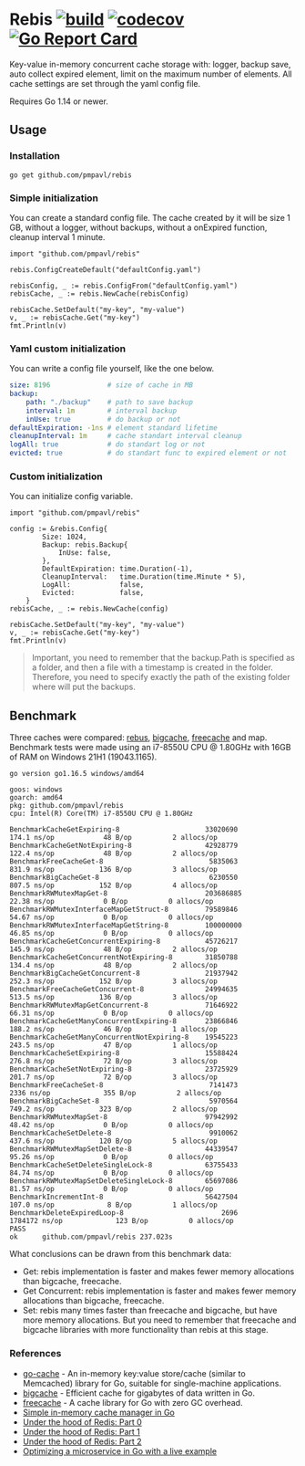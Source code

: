 # Rebis [![build](https://github.com/pmpavl/rebis/actions/workflows/go.yaml/badge.svg?branch=master)](https://github.com/pmpavl/rebis/actions/workflows/go.yaml) [![codecov](https://codecov.io/gh/pmpavl/rebis/branch/master/graph/badge.svg?token=MLE06MIFZD)](https://codecov.io/gh/pmpavl/rebis) [![Go Report Card](https://goreportcard.com/badge/github.com/pmpavl/rebis)](https://goreportcard.com/report/github.com/pmpavl/rebis)

Key-value in-memory concurrent cache storage with: logger, backup save, auto collect expired element, limit on the maximum number of elements. All cache settings are set through the yaml config file.

Requires Go 1.14 or newer.



## Usage
### Installation
``` 
go get github.com/pmpavl/rebis
```
### Simple initialization
You can create a standard config file. The cache created by it will be size 1 GB, without a logger, without backups, without a onExpired function, cleanup interval 1 minute.
``` golang
import "github.com/pmpavl/rebis"

rebis.ConfigCreateDefault("defaultConfig.yaml")

rebisConfig, _ := rebis.ConfigFrom("defaultConfig.yaml")
rebisCache, _ := rebis.NewCache(rebisConfig)

rebisCache.SetDefault("my-key", "my-value")
v, _ := rebisCache.Get("my-key")
fmt.Println(v)
```
### Yaml custom initialization
You can write a config file yourself, like the one below.
``` yaml
size: 8196              # size of cache in MB
backup:
    path: "./backup"    # path to save backup 
    interval: 1m        # interval backup
    inUse: true         # do backup or not
defaultExpiration: -1ns # element standard lifetime
cleanupInterval: 1m     # cache standart interval cleanup
logAll: true            # do standart log or not
evicted: true           # do standart func to expired element or not
```
### Custom initialization
You can initialize config variable.
``` golang
import "github.com/pmpavl/rebis"

config := &rebis.Config{
		Size: 1024,
		Backup: rebis.Backup{
			InUse: false,
		},
		DefaultExpiration: time.Duration(-1),
		CleanupInterval:   time.Duration(time.Minute * 5),
		LogAll:            false,
		Evicted:           false,
	}
rebisCache, _ := rebis.NewCache(config)

rebisCache.SetDefault("my-key", "my-value")
v, _ := rebisCache.Get("my-key")
fmt.Println(v)
```
> Important, you need to remember that the backup.Path is specified as a folder, and then a file with a timestamp is created in the folder. Therefore, you need to specify exactly the path of the existing folder where will put the backups.
## Benchmark
Three caches were compared: [rebus](https://github.com/pmpavl/rebis), [bigcache](https://github.com/allegro/bigcache), [freecache](https://github.com/coocood/freecache) and map. Benchmark tests were made using an i7-8550U CPU @ 1.80GHz with 16GB of RAM on Windows 21H1 (19043.1165).
```
go version go1.16.5 windows/amd64

goos: windows
goarch: amd64
pkg: github.com/pmpavl/rebis
cpu: Intel(R) Core(TM) i7-8550U CPU @ 1.80GHz

BenchmarkCacheGetExpiring-8                     33020690               174.1 ns/op            48 B/op          2 allocs/op
BenchmarkCacheGetNotExpiring-8                  42928779               122.4 ns/op            48 B/op          2 allocs/op
BenchmarkFreeCacheGet-8                          5835063               831.9 ns/op           136 B/op          3 allocs/op
BenchmarkBigCacheGet-8                           6230550               807.5 ns/op           152 B/op          4 allocs/op
BenchmarkRWMutexMapGet-8                        203686885               22.38 ns/op            0 B/op          0 allocs/op
BenchmarkRWMutexInterfaceMapGetStruct-8         79589846                54.67 ns/op            0 B/op          0 allocs/op
BenchmarkRWMutexInterfaceMapGetString-8         100000000               46.85 ns/op            0 B/op          0 allocs/op
BenchmarkCacheGetConcurrentExpiring-8           45726217               145.9 ns/op            48 B/op          2 allocs/op
BenchmarkCacheGetConcurrentNotExpiring-8        31850788               134.4 ns/op            48 B/op          2 allocs/op
BenchmarkBigCacheGetConcurrent-8                21937942               252.3 ns/op           152 B/op          3 allocs/op
BenchmarkFreeCacheGetConcurrent-8               24994635               513.5 ns/op           136 B/op          3 allocs/op
BenchmarkRWMutexMapGetConcurrent-8              71646922                66.31 ns/op            0 B/op          0 allocs/op
BenchmarkCacheGetManyConcurrentExpiring-8       23866846               188.2 ns/op            46 B/op          1 allocs/op
BenchmarkCacheGetManyConcurrentNotExpiring-8    19545223               243.5 ns/op            47 B/op          1 allocs/op
BenchmarkCacheSetExpiring-8                     15588424               276.8 ns/op            72 B/op          3 allocs/op
BenchmarkCacheSetNotExpiring-8                  23725929               201.7 ns/op            72 B/op          3 allocs/op
BenchmarkFreeCacheSet-8                          7141473              2336 ns/op             355 B/op          2 allocs/op
BenchmarkBigCacheSet-8                           5970564               749.2 ns/op           323 B/op          2 allocs/op
BenchmarkRWMutexMapSet-8                        97942992                48.42 ns/op            0 B/op          0 allocs/op
BenchmarkCacheSetDelete-8                        9910062               437.6 ns/op           120 B/op          5 allocs/op
BenchmarkRWMutexMapSetDelete-8                  44339547                95.26 ns/op            0 B/op          0 allocs/op
BenchmarkCacheSetDeleteSingleLock-8             63755433                84.74 ns/op            0 B/op          0 allocs/op
BenchmarkRWMutexMapSetDeleteSingleLock-8        65697086                81.57 ns/op            0 B/op          0 allocs/op
BenchmarkIncrementInt-8                         56427504               107.0 ns/op             8 B/op          1 allocs/op
BenchmarkDeleteExpiredLoop-8                        2696           1784172 ns/op             123 B/op          0 allocs/op
PASS
ok      github.com/pmpavl/rebis 237.023s
```
What conclusions can be drawn from this benchmark data:
- Get: rebis implementation is faster and makes fewer memory allocations than bigcache, freecache.
- Get Concurrent: rebis implementation is faster and makes fewer memory allocations than bigcache, freecache.
- Set: rebis many times faster than freecache and bigcache, but have more memory allocations.
But you need to remember that freecache and bigcache libraries with more functionality than rebis at this stage.

### References
- [go-cache](https://github.com/patrickmn/go-cache) - An in-memory key:value store/cache (similar to Memcached) library for Go, suitable for single-machine applications.
- [bigcache](https://github.com/allegro/bigcache) - Efficient cache for gigabytes of data written in Go.
- [freecache](https://github.com/coocood/freecache) - A cache library for Go with zero GC overhead.
- [Simple in-memory cache manager in Go](https://habr.com/ru/post/359078/)
- [Under the hood of Redis: Part 0](https://habr.com/ru/post/271487/)
- [Under the hood of Redis: Part 1](https://habr.com/ru/post/271205/)
- [Under the hood of Redis: Part 2](https://habr.com/ru/post/272089/)
- [Optimizing a microservice in Go with a live example](https://habr.com/ru/company/avito/blog/539024/)
